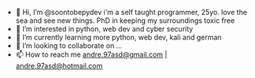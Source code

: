 - 👋 Hi, I’m @soontobepydev i'm a self taught programmer, 25yo. love the sea and see new things. PhD in keeping my surroundings toxic free
- 👀 I’m interested in python, web dev and cyber security
- 🌱 I’m currently learning more python, web dev, kali and german
- 💞️ I’m looking to collaborate on ...
- 📫 How to reach me andre.97asd@gmail.com | andre.97asd@hotmail.com

<!---
soontobepydev/soontobepydev is a ✨ special ✨ repository because its `README.md` (this file) appears on your GitHub profile.
You can click the Preview link to take a look at your changes.
--->
